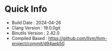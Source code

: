 # Quick Info
* Build Date : 2024-04-26
* Clang Version : 19.0.0git
* Binutils Version : 2.42.0
* Compiled Based : https://github.com/llvm/llvm-project/commit/d94aeb50
